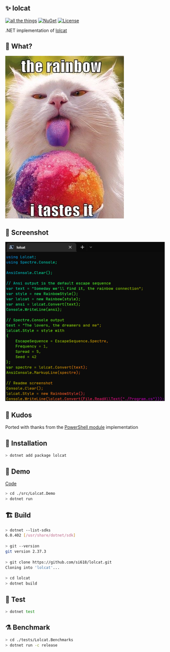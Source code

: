 ## ✨ lolcat

[![all the things](https://github.com/si618/lolcat/actions/workflows/workflow.yml/badge.svg)](https://github.com/si618/lolcat/actions/workflows/workflow.yml)
[![NuGet](https://img.shields.io/nuget/v/lolcat.png)](https://www.nuget.org/packages/lolcat/)
[![License](https://img.shields.io/badge/license-Apache_2.0-blue.svg)](LICENSE)

.NET implementation of [lolcat](https://github.com/busyloop/lolcat)

## 🧐 What?

![The Rainbow](./assets/Nom.webp "The Rainbow")

## 📸 Screenshot

![Ouroboros](./assets/Ouroboros.webp "Ouroboros")

## 🍻 Kudos

Ported with thanks from the [PowerShell module](https://github.com/andot/lolcat) implementation

## 🚧 Installation

```bash
> dotnet add package lolcat
```

## 🎉 Demo

[Code](src/Lolcat.Demo/Program.cs)

```bash
> cd ./src/Lolcat.Demo
> dotnet run
```

## 🏗 Build️

```bash
> dotnet --list-sdks
6.0.402 [/usr/share/dotnet/sdk]

> git --version
git version 2.37.3

> git clone https://github.com/si618/lolcat.git
Cloning into 'lolcat'...

> cd lolcat
> dotnet build
```

## 🧪 Test

```bash
> dotnet test
```

## ⚗ Benchmark️

```bash
> cd ./tests/Lolcat.Benchmarks
> dotnet run -c release
```
